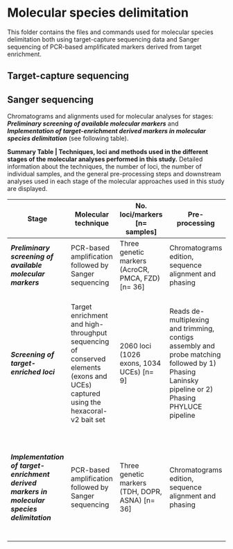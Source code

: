 # <b>Molecular species delimitation</b>

This folder contains the files and commands used for molecular species delimitation both using target-capture sequencing data and Sanger sequencing of PCR-based amplificated markers derived from target enrichment.

## Target-capture sequencing


## Sanger sequencing
Chromatograms and alignments used for molecular analyses for stages: <b><i>Preliminary screening of available molecular markers</i></b> and <b><i>Implementation of target-enrichment derived markers in molecular species delimitation</i></b> (see following table).<br>

<b>Summary Table | Techniques, loci and methods used in the different stages of the molecular analyses performed in this study.</b> Detailed information about the techniques, the number of loci, the number of individual samples, and the general pre-processing steps and downstream analyses used in each stage of the molecular approaches used in this study are displayed.<br>

| Stage                                                                                 | Molecular technique                                                                                                              | No. loci/markers [n= samples]                     | Pre-processing                                                                                                                           | Downstream analyses                                                                                                                               |
|---------------------------------------------------------------------------------------|----------------------------------------------------------------------------------------------------------------------------------|---------------------------------------------------|------------------------------------------------------------------------------------------------------------------------------------------|---------------------------------------------------------------------------------------------------------------------------------------------------|
| <b><i>Preliminary screening of available molecular markers</i></b>                                  | PCR-based amplification followed by Sanger sequencing                                                                            | Three genetic markers (AcroCR, PMCA, FZD) [n= 36] | Chromatograms edition, sequence alignment and phasing                                                                                    | Genetic clustering, genetic distances and gene trees                                                                                              |
| <b><i>Screening of target-enriched loci</i></b>                                                     | Target enrichment and high-throughput sequencing of conserved elements (exons and UCEs) captured using the hexacoral-v2 bait set | 2060 loci (1026 exons, 1034 UCEs) [n= 9]          | Reads de-multiplexing and trimming, contigs assembly and probe matching followed by 1) Phasing Laninsky pipeline or 2) Phasing PHYLUCE pipeline  | For 1) Genetic clustering (1889 loci), SNAPP species tree (210 loci); and 2) Allele sharing-based approaches and extended species trees (80 loci) |
| <b><i>Implementation of target-enrichment derived markers in molecular species delimitation</i></b> | PCR-based amplification followed by Sanger sequencing                                                                            | Three genetic markers (TDH, DOPR, ASNA) [n= 36]   | Chromatograms edition, sequence alignment and phasing                                                                                    | Genetic clustering, genetic distances, gene trees, species trees, coalescent and allele sharing-based approaches                                  |
